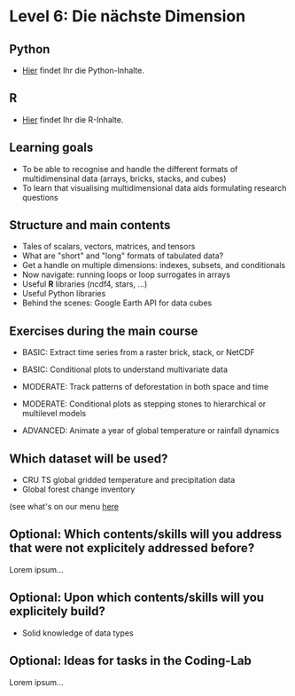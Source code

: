 # Level 6: Die nächste Dimension

## Python

- [Hier](python/multidim-arrays.html) findet Ihr die Python-Inhalte.

## R

- [Hier](R/README.md) findet Ihr die R-Inhalte.

## Learning goals

- To be able to recognise and handle the different formats of multidimensinal data (arrays, bricks, stacks, and cubes)
- To learn that visualising multidimensional data aids formulating research questions

## Structure and main contents

- Tales of scalars, vectors, matrices, and tensors
- What are "short" and "long" formats of tabulated data?
- Get a handle on multiple dimensions: indexes, subsets, and conditionals
- Now navigate: running loops or loop surrogates in arrays
- Useful **R** libraries (ncdf4, stars, ...) 
- Useful Python libraries
- Behind the scenes: Google Earth API for data cubes

## Exercises during the main course

- BASIC: Extract time series from a raster brick, stack, or NetCDF
- BASIC: Conditional plots to understand multivariate data

- MODERATE: Track patterns of deforestation in both space and time
- MODERATE: Conditional plots as stepping stones to hierarchical or multilevel models

- ADVANCED: Animate a year of global temperature or rainfall dynamics

## Which dataset will be used?

- CRU TS global gridded temperature and precipitation data
- Global forest change inventory

(see what's on our menu [here](https://docs.google.com/document/d/1_G0cOln6_omAV4TaKkYK8tFK1fvvzaH_YP5BD31ZzUE/edit#)

## Optional: Which contents/skills will you address that were not explicitely addressed before?

Lorem ipsum...


## Optional: Upon which contents/skills will you explicitely build?

- Solid knowledge of data types

## Optional: Ideas for tasks in the Coding-Lab

Lorem ipsum...


